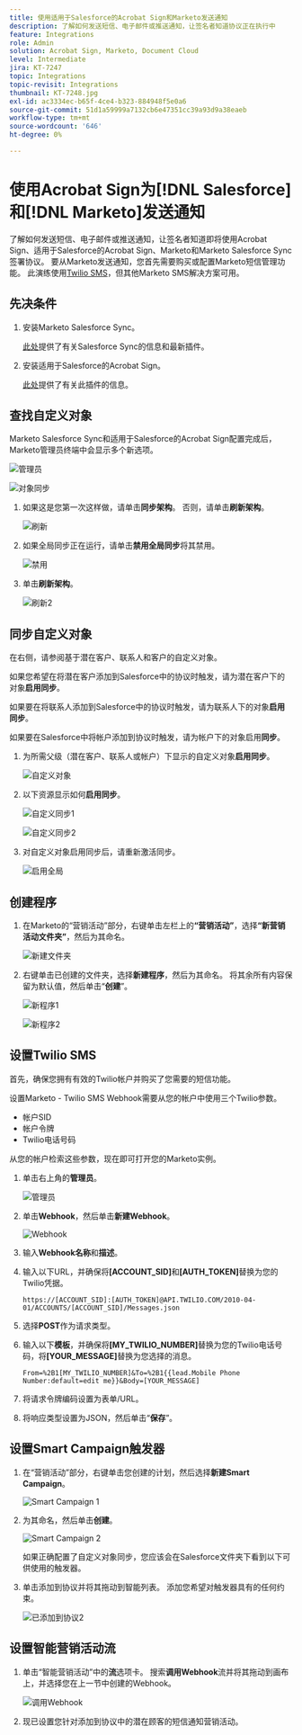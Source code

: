 ```yaml
---
title: 使用适用于Salesforce的Acrobat Sign和Marketo发送通知
description: 了解如何发送短信、电子邮件或推送通知，让签名者知道协议正在执行中
feature: Integrations
role: Admin
solution: Acrobat Sign, Marketo, Document Cloud
level: Intermediate
jira: KT-7247
topic: Integrations
topic-revisit: Integrations
thumbnail: KT-7248.jpg
exl-id: ac3334ec-b65f-4ce4-b323-884948f5e0a6
source-git-commit: 51d1a59999a7132cb6e47351cc39a93d9a38eaeb
workflow-type: tm+mt
source-wordcount: '646'
ht-degree: 0%

---
```


# 使用Acrobat Sign为[!DNL Salesforce]和[!DNL Marketo]发送通知

了解如何发送短信、电子邮件或推送通知，让签名者知道即将使用Acrobat Sign、适用于Salesforce的Acrobat Sign、Marketo和Marketo Salesforce Sync签署协议。 要从Marketo发送通知，您首先需要购买或配置Marketo短信管理功能。 此演练使用[Twilio SMS](https://launchpoint.marketo.com/twilio/twilio-sms-for-marketo/)，但其他Marketo SMS解决方案可用。

## 先决条件

1. 安装Marketo Salesforce Sync。

   [此处](https://experienceleague.adobe.com/docs/marketo/using/product-docs/crm-sync/salesforce-sync/understanding-the-salesforce-sync.html)提供了有关Salesforce Sync的信息和最新插件。

1. 安装适用于Salesforce的Acrobat Sign。

   [此处](https://helpx.adobe.com/ca/sign/using/salesforce-integration-installation-guide.html)提供了有关此插件的信息。

## 查找自定义对象

Marketo Salesforce Sync和适用于Salesforce的Acrobat Sign配置完成后，Marketo管理员终端中会显示多个新选项。

![管理员](assets/adminTab.png)

![对象同步](assets/salesforceAdmin.png)

1. 如果这是您第一次这样做，请单击&#x200B;**同步架构**。 否则，请单击&#x200B;**刷新架构**。

   ![刷新](assets/refreshSchema1.png)

1. 如果全局同步正在运行，请单击&#x200B;**禁用全局同步**&#x200B;将其禁用。

   ![禁用](assets/disableGlobal.png)

1. 单击&#x200B;**刷新架构**。

   ![刷新2](assets/refreshSchema2.png)

## 同步自定义对象

在右侧，请参阅基于潜在客户、联系人和客户的自定义对象。

如果您希望在将潜在客户添加到Salesforce中的协议时触发，请为潜在客户下的对象&#x200B;**启用同步**。

如果要在将联系人添加到Salesforce中的协议时触发，请为联系人下的对象&#x200B;**启用同步**。

如果要在Salesforce中将帐户添加到协议时触发，请为帐户下的对象启用&#x200B;**同步**。

1. 为所需父级（潜在客户、联系人或帐户）下显示的自定义对象&#x200B;**启用同步**。

   ![自定义对象](assets/customObjects.png)

1. 以下资源显示如何&#x200B;**启用同步**。

   ![自定义同步1](assets/customObjectSync1.png)

   ![自定义同步2](assets/customObjectSync2.png)

1. 对自定义对象启用同步后，请重新激活同步。

   ![启用全局](assets/enableGlobal.png)

## 创建程序

1. 在Marketo的“营销活动”部分，右键单击左栏上的&#x200B;**“营销活动”**，选择&#x200B;**“新营销活动文件夹”**，然后为其命名。

   ![新建文件夹](assets/newFolder.png)

1. 右键单击已创建的文件夹，选择&#x200B;**新建程序**，然后为其命名。 将其余所有内容保留为默认值，然后单击“**创建**”。

   ![新程序1](assets/newProgram1.png)

   ![新程序2](assets/newProgram2.png)

## 设置Twilio SMS

首先，确保您拥有有效的Twilio帐户并购买了您需要的短信功能。

设置Marketo - Twilio SMS Webhook需要从您的帐户中使用三个Twilio参数。

- 帐户SID
- 帐户令牌
- Twilio电话号码

从您的帐户检索这些参数，现在即可打开您的Marketo实例。

1. 单击右上角的&#x200B;**管理员**。

   ![管理员](assets/adminTab.png)

1. 单击&#x200B;**Webhook**，然后单击&#x200B;**新建Webhook**。

   ![Webhook](assets/webhooks.png)

1. 输入&#x200B;**Webhook名称**&#x200B;和&#x200B;**描述**。

1. 输入以下URL，并确保将&#x200B;**[ACCOUNT_SID]**&#x200B;和&#x200B;**[AUTH_TOKEN]**&#x200B;替换为您的Twilio凭据。

   ```
   https://[ACCOUNT_SID]:[AUTH_TOKEN]@API.TWILIO.COM/2010-04-01/ACCOUNTS/[ACCOUNT_SID]/Messages.json
   ```

1. 选择&#x200B;**POST**&#x200B;作为请求类型。

1. 输入以下&#x200B;**模板**，并确保将&#x200B;**[MY_TWILIO_NUMBER]**&#x200B;替换为您的Twilio电话号码，将&#x200B;**[YOUR_MESSAGE]**&#x200B;替换为您选择的消息。

   ```
   From=%2B1[MY_TWILIO_NUMBER]&To=%2B1{{lead.Mobile Phone Number:default=edit me}}&Body=[YOUR_MESSAGE]
   ```

1. 将请求令牌编码设置为表单/URL。

1. 将响应类型设置为JSON，然后单击“**保存**”。

## 设置Smart Campaign触发器

1. 在“营销活动”部分，右键单击您创建的计划，然后选择&#x200B;**新建Smart Campaign**。

   ![Smart Campaign 1](assets/smartCampaign1.png)

1. 为其命名，然后单击&#x200B;**创建**。

   ![Smart Campaign 2](assets/smartCampaign3.png)

   如果正确配置了自定义对象同步，您应该会在Salesforce文件夹下看到以下可供使用的触发器。

1. 单击添加到协议并将其拖动到智能列表。 添加您希望对触发器具有的任何约束。

   ![已添加到协议2](assets/addedToAgreement2.png)

## 设置智能营销活动流

1. 单击“智能营销活动”中的&#x200B;**流**&#x200B;选项卡。 搜索&#x200B;**调用Webhook**&#x200B;流并将其拖动到画布上，并选择您在上一节中创建的Webhook。

   ![调用Webhook](assets/callWebhook.png)

1. 现已设置您针对添加到协议中的潜在顾客的短信通知营销活动。
